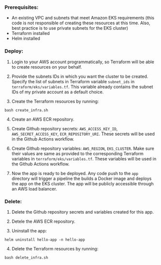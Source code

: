 ### Prerequisites:
- An existing VPC and subnets that meet Amazon EKS requirements
  (this code is not responsible of creating these resources at this time.
   Also, best practice is to use private subnets for the EKS cluster)
- Terraform installed
- Helm installed

### Deploy:

1) Login to your AWS account programmatically, so Terraform will be able to create resources on your behalf.

2) Provide the subnets IDs in which you want the cluster to be created.
Specify the list of subnets in Terraform variable `subnet_ids` in `terraform/eks/variables.tf`.
This variable already contains the subnet IDs of my private account as a default choice.

3) Create the Terraform resources by running:
```
bash create_infra.sh
```

4) Create an AWS ECR repository.

5) Create Github repository secrets: `AWS_ACCESS_KEY_ID`, `AWS_SECRET_ACCESS_KEY`, `ECR_REPOSITORY_URI`.
These secrets will be used in the Github Actions workflow.

6) Create Github repository variables: `AWS_REGION`, `EKS_CLUSTER`.
Make sure their values are same as provided to the corresponding Terraform variables in `terraform/eks/variables.tf`.
These variables will be used in the Github Actions workflow.

7) Now the app is ready to be deployed. Any code push to the `app` directory will trigger a pipeline the builds a Docker image and deploys the app on the EKS cluster.
The app will be publicly accessible through an AWS load balancer.

### Delete:

1) Delete the Github repository secrets and variables created for this app.

2) Detele the AWS ECR repository.

3) Uninstall the app:
```
helm uninstall hello-app -n hello-app
```

4) Delete the Terraform resources by running:
```
bash delete_infra.sh
```
